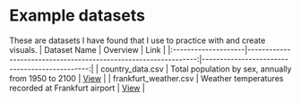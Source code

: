 # Example datasets

These are datasets I have found that I use to practice with and create visuals.
| Dataset Name        | Overview                                                        | Link                                          |
|:--------------------|----------------------------------------------------------------:|----------------------------------------------:|
| country_data.csv    |  Total population by sex, annually from 1950 to 2100            | [View](/example_datasets/country_data.csv)    |
| frankfurt_weather.csv | Weather temperatures recorded at Frankfurt airport            | [View](/example_datasets/frankfurt_weather.csv) |
